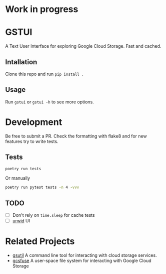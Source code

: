 # Work in progress

# GSTUI

A Text User Interface for exploring Google Cloud Storage. Fast and cached.

## Intallation

Clone this repo and run `pip install .`

## Usage

Run `gstui` or `gstui -h` to see more options.

# Development

Be free to submit a PR. Check the formatting with flake8 and for new features try to write tests.

## Tests


```sh
poetry run tests
```

Or manually

```sh
poetry run pytest tests -n 4 -vvv
```

## TODO

- [ ] Don't rely on `time.sleep` for cache tests
- [ ] [urwid](https://github.com/urwid/urwid) UI

# Related Projects

* [gsutil](https://github.com/GoogleCloudPlatform/gsutil) A command line tool for interacting with cloud storage services. 
* [gcsfuse](https://github.com/GoogleCloudPlatform/gcsfuse) A user-space file system for interacting with Google Cloud Storage 
